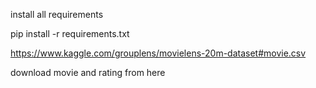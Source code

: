 install all requirements

pip install -r requirements.txt

https://www.kaggle.com/grouplens/movielens-20m-dataset#movie.csv

download movie and rating from here